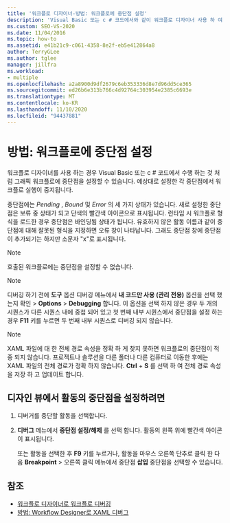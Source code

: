 ```yaml
---
title: '워크플로 디자이너-방법: 워크플로에 중단점 설정'
description: 'Visual Basic 또는 c # 코드에서와 같이 워크플로 디자이너 사용 하 여 그래픽 워크플로에 중단점을 설정 하는 방법에 대해 알아봅니다.'
ms.custom: SEO-VS-2020
ms.date: 11/04/2016
ms.topic: how-to
ms.assetid: e41b21c9-c061-4358-8e2f-eb5e412864a8
author: TerryGLee
ms.author: tglee
manager: jillfra
ms.workload:
- multiple
ms.openlocfilehash: a2a8900d9df2679c6eb353336d8e7d96dd5ce365
ms.sourcegitcommit: ed26b6e313b766c4d92764c303954e2385c6693e
ms.translationtype: MT
ms.contentlocale: ko-KR
ms.lasthandoff: 11/10/2020
ms.locfileid: "94437881"
---
```

# <a name="how-to-set-breakpoints-in-workflows"></a>방법: 워크플로에 중단점 설정

워크플로 디자이너를 사용 하는 경우 Visual Basic 또는 c # 코드에서 수행 하는 것 처럼 그래픽 워크플로에 중단점을 설정할 수 있습니다. 예상대로 설정한 각 중단점에서 워크플로 실행이 중지됩니다.

중단점에는 *Pending* , *Bound* 및 *Error* 의 세 가지 상태가 있습니다. 새로 설정한 중단점은 보류 중 상태가 되고 단색의 빨간색 아이콘으로 표시됩니다. 런타임 시 워크플로 형식을 로드한 경우 중단점은 바인딩됨 상태가 됩니다. 유효하지 않은 활동 이름과 같이 중단점에 대해 잘못된 형식을 지정하면 오류 창이 나타납니다. 그래도 중단점 창에 중단점이 추가되기는 하지만 소문자 "x"로 표시됩니다.

> [!NOTE]
> 호출된 워크플로에는 중단점을 설정할 수 없습니다.

> [!NOTE]
> 디버깅 하기 전에 **도구** 옵션 디버깅 메뉴에서 **내 코드만 사용 (관리 전용)** 옵션을 선택 했는지 확인  >  **Options**  >  **Debugging** 합니다. 이 옵션을 선택 하지 않은 경우 두 개의 시퀀스가 다른 시퀀스 내에 중첩 되어 있고 첫 번째 내부 시퀀스에서 중단점을 설정 하는 경우 **F11** 키를 누르면 두 번째 내부 시퀀스로 디버깅 되지 않습니다.

> [!NOTE]
> XAML 파일에 대 한 전체 경로 속성을 정확 하 게 찾지 못하면 워크플로의 중단점이 적중 되지 않습니다. 프로젝트나 솔루션을 다른 폴더나 다른 컴퓨터로 이동한 후에는 XAML 파일의 전체 경로가 정확 하지 않습니다. **Ctrl** + **S** 를 선택 하 여 전체 경로 속성을 저장 하 고 업데이트 합니다.

## <a name="to-set-a-breakpoint-on-an-activity-in-the-design-view"></a>디자인 뷰에서 활동의 중단점을 설정하려면

1. 디버거를 중단할 활동을 선택합니다.

2. **디버그** 메뉴에서 **중단점 설정/해제** 를 선택 합니다. 활동의 왼쪽 위에 빨간색 아이콘이 표시됩니다.

   또는 활동을 선택한 후 **F9** 키를 누르거나, 활동을 마우스 오른쪽 단추로 클릭 한 다음 **Breakpoint**  >  오른쪽 클릭 메뉴에서 중단점 **삽입** 중단점을 선택할 수 있습니다.

## <a name="see-also"></a>참조

- [워크플로 디자이너로 워크플로 디버깅](../workflow-designer/debugging-workflows-with-the-workflow-designer.md)
- [방법: Workflow Designer로 XAML 디버그](../workflow-designer/how-to-debug-xaml-with-the-workflow-designer.md)
